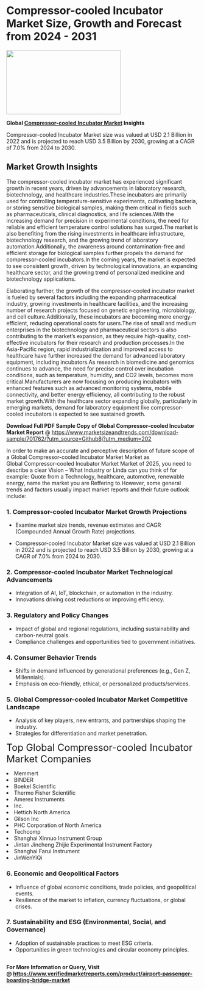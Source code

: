 <H1>Compressor-cooled Incubator Market Size, Growth and Forecast from 2024 - 2031</H1><img class="aligncenter size-medium wp-image-584254" src="https://thirdeyenews.in/wp-content/uploads/2024/09/Global-Market-Research-300x168.jpeg" alt="" width="300" height="168" /><p><strong>Global&nbsp;<a href="https://www.marketsizeandtrends.com/download-sample/701762/?utm_source=Github8j?utm_medium=202">Compressor-cooled Incubator Market</a> Insights</strong></p><p>Compressor-cooled Incubator Market size was valued at USD 2.1 Billion in 2022 and is projected to reach USD 3.5 Billion by 2030, growing at a CAGR of 7.0% from 2024 to 2030.</p><p><h2>Market Growth Insights</h2> <p>The compressor-cooled incubator market has experienced significant growth in recent years, driven by advancements in laboratory research, biotechnology, and healthcare industries.These incubators are primarily used for controlling temperature-sensitive experiments, cultivating bacteria, or storing sensitive biological samples, making them critical in fields such as pharmaceuticals, clinical diagnostics, and life sciences.With the increasing demand for precision in experimental conditions, the need for reliable and efficient temperature control solutions has surged.The market is also benefiting from the rising investments in healthcare infrastructure, biotechnology research, and the growing trend of laboratory automation.Additionally, the awareness around contamination-free and efficient storage for biological samples further propels the demand for compressor-cooled incubators.In the coming years, the market is expected to see consistent growth, driven by technological innovations, an expanding healthcare sector, and the growing trend of personalized medicine and biotechnology applications.</p> <p>Elaborating further, the growth of the compressor-cooled incubator market is fueled by several factors including the expanding pharmaceutical industry, growing investments in healthcare facilities, and the increasing number of research projects focused on genetic engineering, microbiology, and cell culture.Additionally, these incubators are becoming more energy-efficient, reducing operational costs for users.The rise of small and medium enterprises in the biotechnology and pharmaceutical sectors is also contributing to the market’s expansion, as they require high-quality, cost-effective incubators for their research and production processes.In the Asia-Pacific region, rapid industrialization and improved access to healthcare have further increased the demand for advanced laboratory equipment, including incubators.As research in biomedicine and genomics continues to advance, the need for precise control over incubation conditions, such as temperature, humidity, and CO2 levels, becomes more critical.Manufacturers are now focusing on producing incubators with enhanced features such as advanced monitoring systems, mobile connectivity, and better energy efficiency, all contributing to the robust market growth.With the healthcare sector expanding globally, particularly in emerging markets, demand for laboratory equipment like compressor-cooled incubators is expected to see sustained growth.</p> <p><span class=""><strong>Download Full PDF Sample Copy of Global Compressor-cooled Incubator Market Report</strong> @ <a href="https://www.marketsizeandtrends.com/download-sample/701762/?utm_source=Github8j?utm_medium=202" target="_blank">https://www.marketsizeandtrends.com/download-sample/701762/?utm_source=Github8j?utm_medium=202</a></span></p><p>In order to make an accurate and perceptive description of future scope of a Global&nbsp;Compressor-cooled Incubator Market Market as Global&nbsp;Compressor-cooled Incubator Market Market of 2025, you need to describe a clear Vision &ndash; What Industry or Linda can you think of for example: Quote from a Technology, healthcare, automotive, renewable energy, name the market you are Reffering to.However, some general trends and factors usually impact market reports and their future outlook include:</p><h3>1.&nbsp;<strong>Compressor-cooled Incubator Market Growth Projections</strong></h3><ul><li>Examine market size trends, revenue estimates and CAGR (Compounded Annual Growth Rate) projections.</li><li><p>Compressor-cooled Incubator Market size was valued at USD 2.1 Billion in 2022 and is projected to reach USD 3.5 Billion by 2030, growing at a CAGR of 7.0% from 2024 to 2030.</p></li></ul><h3>2.&nbsp;<strong>Compressor-cooled Incubator Market Technological Advancements</strong></h3><ul><li>Integration of AI, IoT, blockchain, or automation in the industry.</li><li>Innovations driving cost reductions or improving efficiency.</li></ul><h3>3.&nbsp;<strong>Regulatory and Policy Changes</strong></h3><ul><li>Impact of global and regional regulations, including sustainability and carbon-neutral goals.</li><li>Compliance challenges and opportunities tied to government initiatives.</li></ul><h3>4.&nbsp;<strong>Consumer Behavior Trends</strong></h3><ul><li>Shifts in demand influenced by generational preferences (e.g., Gen Z, Millennials).</li><li>Emphasis on eco-friendly, ethical, or personalized products/services.</li></ul><h3>5.&nbsp;<strong>Global Compressor-cooled Incubator Market Competitive Landscape</strong></h3><ul><li>Analysis of key players, new entrants, and partnerships shaping the industry.</li><li>Strategies for differentiation and market penetration.</li></ul><p data-pm-slice="1 1 []"><span style="color: inherit; font-family: inherit; font-size: 25px;">Top Global Compressor-cooled Incubator Market Companies</span></p><div class="" data-test-id=""><p><li>Memmert</li><li> BINDER</li><li> Boekel Scientific</li><li> Thermo Fisher Scientific</li><li> Amerex Instruments</li><li> Inc.</li><li> Hettich North America</li><li> Gilson Inc</li><li> PHC Corporation of North America</li><li> Techcomp</li><li> Shanghai Xinnuo Instrument Group</li><li> Jintan Jincheng Zhijie Experimental Instrument Factory</li><li> Shanghai Farui Instrument</li><li> JinWenYiQi</li></p></div><h3>6.&nbsp;<strong>Economic and Geopolitical Factors</strong></h3><ul><li>Influence of global economic conditions, trade policies, and geopolitical events.</li><li>Resilience of the market to inflation, currency fluctuations, or global crises.</li></ul><h3>7.&nbsp;<strong>Sustainability and ESG (Environmental, Social, and Governance)</strong></h3><ul><li>Adoption of sustainable practices to meet ESG criteria.</li><li>Opportunities in green technologies and circular economy principles.</li></ul><h2><strong style="font-size: 14px;">For More Information or Query, Visit @&nbsp;</strong><a style="background-color: #ffffff; font-size: 14px;" href="https://www.marketsizeandtrends.com/report/compressor-cooled-incubator-market/" target="_blank">https://www.verifiedmarketreports.com/product/airport-passenger-boarding-bridge-market</a></h2>